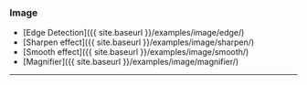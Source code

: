 ### Image
- [Edge Detection]({{ site.baseurl }}/examples/image/edge/)
- [Sharpen effect]({{ site.baseurl }}/examples/image/sharpen/)
- [Smooth effect]({{ site.baseurl }}/examples/image/smooth/)
- [Magnifier]({{ site.baseurl }}/examples/image/magnifier/)

---